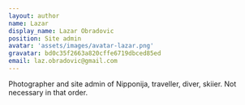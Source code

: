 ```yaml
---
layout: author
name: Lazar
display_name: Lazar Obradovic
position: Site admin
avatar: 'assets/images/avatar-lazar.png'
gravatar: bd0c35f2663a820cffe6719dbced85ed
email: laz.obradovic@gmail.com
---
```

Photographer and site admin of Nipponija, traveller, diver, skiier. Not necessary in that order.